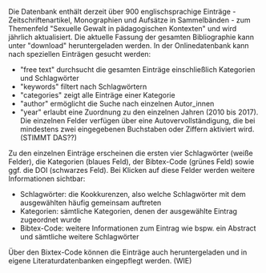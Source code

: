Die Datenbank enthält derzeit über 900 englischsprachige Einträge - Zeitschriftenartikel, Monographien und Aufsätze in Sammelbänden - zum Themenfeld "Sexuelle Gewalt in pädagogischen Kontexten" und wird jährlich aktualisiert. Die aktuelle Fassung der gesamten Bibliographie kann unter "download" heruntergeladen werden. In der Onlinedatenbank kann nach speziellen Einträgen gesucht werden:
- "free text" durchsucht die gesamten Einträge einschließlich Kategorien und Schlagwörter
- "keywords" filtert nach Schlagwörtern
- "categories" zeigt alle Einträge einer Kategorie
- "author" ermöglicht die Suche nach einzelnen Autor_innen
- "year" erlaubt eine Zuordnung zu den einzelnen Jahren (2010 bis 2017).
Die einzelnen Felder verfügen über eine Autovervollständigung, die bei mindestens zwei eingegebenen Buchstaben oder Ziffern aktiviert wird. (STIMMT DAS??)

Zu den einzelnen Einträge erscheinen die ersten vier Schlagwörter (weiße Felder), die Kategorien (blaues Feld), der Bibtex-Code (grünes Feld) sowie ggf. die DOI (schwarzes Feld). Bei Klicken auf diese Felder werden weitere Informationen sichtbar:
- Schlagwörter: die Kookkurenzen, also welche Schlagwörter mit dem ausgewählten häufig gemeinsam auftreten
- Kategorien: sämtliche Kategorien, denen der ausgewählte Eintrag zugeordnet wurde
- Bibtex-Code: weitere Informationen zum Eintrag wie bspw. ein Abstract und sämtliche weitere Schlagwörter

Über den Bixtex-Code können die Einträge auch heruntergeladen und in eigene Literaturdatenbanken eingepflegt werden. (WIE)

